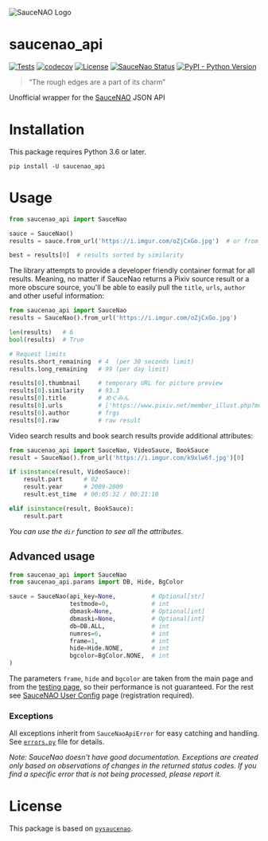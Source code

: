 ![SauceNAO Logo](https://user-images.githubusercontent.com/44947427/89287471-b9289000-d65c-11ea-905d-aa72f908a9b3.png)

# saucenao_api
[![Tests](https://github.com/nomnoms12/saucenao_api/workflows/Tests/badge.svg?branch=master)](https://github.com/nomnoms12/saucenao_api/actions?query=workflow%3ATests)
[![codecov](https://codecov.io/gh/nomnoms12/saucenao_api/branch/master/graph/badge.svg)](https://codecov.io/gh/nomnoms12/saucenao_api)
[![License](https://img.shields.io/github/license/nomnoms12/saucenao_api)](https://github.com/nomnoms12/saucenao_api/blob/master/LICENSE)
[![SauceNao Status](https://img.shields.io/website?url=https%3A%2F%2Fsaucenao.com)](https://saucenao.com)
[![PyPI - Python Version](https://img.shields.io/pypi/pyversions/saucenao_api)](https://pypi.org/project/saucenao-api)

> “The rough edges are a part of its charm”

Unofficial wrapper for the [SauceNAO](https://saucenao.com) JSON API

# Installation
This package requires Python 3.6 or later.
```
pip install -U saucenao_api
```

# Usage
```python
from saucenao_api import SauceNao

sauce = SauceNao()
results = sauce.from_url('https://i.imgur.com/oZjCxGo.jpg')  # or from_file()

best = results[0]  # results sorted by similarity
```

The library attempts to provide a developer friendly container format for all results. Meaning, no matter if SauceNao returns a Pixiv source result or a more obscure source, you'll be able to easily pull the `title`, `urls`, `author` and other useful information:
```python
from saucenao_api import SauceNao
results = SauceNao().from_url('https://i.imgur.com/oZjCxGo.jpg')

len(results)   # 6
bool(results)  # True

# Request limits
results.short_remaining  # 4  (per 30 seconds limit)
results.long_remaining   # 99 (per day limit)

results[0].thumbnail     # temporary URL for picture preview
results[0].similarity    # 93.3
results[0].title         # めぐみん
results[0].urls          # ['https://www.pixiv.net/member_illust.php?mode=medium&illust_id=77630170']
results[0].author        # frgs
results[0].raw           # raw result
```

Video search results and book search results provide additional attributes:
```python
from saucenao_api import SauceNao, VideoSauce, BookSauce
result = SauceNao().from_url('https://i.imgur.com/k9xlw6f.jpg')[0]

if isinstance(result, VideoSauce):
    result.part      # 02
    result.year      # 2009-2009
    result.est_time  # 00:05:32 / 00:21:10

elif isinstance(result, BookSauce):
    result.part
```
*You can use the `dir` function to see all the attributes.*

## Advanced usage
```python
from saucenao_api import SauceNao
from saucenao_api.params import DB, Hide, BgColor

sauce = SauceNao(api_key=None,          # Optional[str] 
                 testmode=0,            # int
                 dbmask=None,           # Optional[int]
                 dbmaski=None,          # Optional[int]
                 db=DB.ALL,             # int
                 numres=6,              # int
                 frame=1,               # int
                 hide=Hide.NONE,        # int
                 bgcolor=BgColor.NONE,  # int
)
```
The parameters `frame`, `hide` and `bgcolor` are taken from the main page and from the [testing page](https://saucenao.com/testing), so their performance is not guaranteed. For the rest see [SauceNAO User Config](https://saucenao.com/user.php?page=search-api) page (registration required).

### Exceptions
All exceptions inherit from `SauceNaoApiError` for easy catching and handling. See [`errors.py`](saucenao_api/errors.py) file for details.

*Note: SauceNao doesn't have good documentation. Exceptions are created only based on observations of changes in the returned status codes. If you find a specific error that is not being processed, please report it.*

# License
This package is based on [`pysaucenao`](https://github.com/FujiMakoto/pysaucenao).
